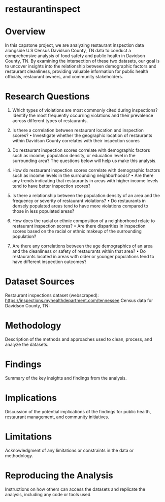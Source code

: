 # restaurantinspect
# Overview
In this capstone project, we are analyzing restaurant inspection data alongside U.S Census Davidson County, TN data to conduct a comprehensive analysis of food safety and public health in Davidson County, TN. By examining the intersection of these two datasets, our goal is to uncover insights into the relationship between demographic factors and restaurant cleanliness, providing valuable information for public health officials, restaurant owners, and community stakeholders.


# Research Questions
1. Which types of violations are most commonly cited during inspections?
  Identify the most frequently occurring violations and their prevalence across different types of restaurants.

2. Is there a correlation between restaurant location and inspection scores?
	  • Investigate whether the geographic location of restaurants within Davidson County correlates with their inspection scores

3. Do restaurant inspection scores correlate with demographic factors such as income, population density, or education level in the surrounding area?                 The questions below will help us make this analysis. 

4. How do restaurant inspection scores correlate with demographic factors such as income levels in the surrounding neighborhoods?
	• Are there any trends indicating that restaurants in areas with higher income levels tend to have better inspection scores?


5. Is there a relationship between the population density of an area and the frequency or severity of restaurant violations?
	• Do restaurants in densely populated areas tend to have more violations compared to those in less populated areas?


6. How does the racial or ethnic composition of a neighborhood relate to restaurant inspection scores?
	• Are there disparities in inspection scores based on the racial or ethnic makeup of the surrounding population?


7. Are there any correlations between the age demographics of an area and the cleanliness or safety of restaurants within that area?
	• Do restaurants located in areas with older or younger populations tend to have different inspection outcomes?


# Dataset Sources

Restaurant inspections dataset (webscraped):
https://inspections.myhealthdepartment.com/tennessee 
Census data for Davidson County, TN: 

# Methodology
Description of the methods and approaches used to clean, process, and analyze the datasets.

# Findings
Summary of the key insights and findings from the analysis.

# Implications
Discussion of the potential implications of the findings for public health, restaurant management, and community initiatives.

# Limitations
Acknowledgment of any limitations or constraints in the data or methodology.

# Reproducing the Analysis
Instructions on how others can access the datasets and replicate the analysis, including any code or tools used.
